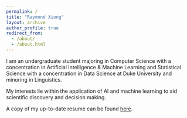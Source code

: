 ```yaml
---
permalink: /
title: "Raymond Xiong"
layout: archive
author_profile: true
redirect_from: 
  - /about/
  - /about.html
---
```


I am an undergraduate student majoring in Computer Science with a concentration in Artificial Intelligence & Machine Learning and Statistical Science with a concentration in Data Science at Duke University and minoring in Linguistics.

My interests lie within the application of AI and machine learning to aid scientific discovery and decision making.

A copy of my up-to-date resume can be found [here](../files/Raymond_Xiong_Resume_2410.pdf).